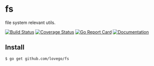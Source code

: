 # fs
file system relevant utils.

[![Build Status](https://github.com/lovego/fs/actions/workflows/go.yml/badge.svg)](https://github.com/lovego/fs/actions/workflows/go.yml)
[![Coverage Status](https://coveralls.io/repos/github/lovego/fs/badge.svg?branch=master)](https://coveralls.io/github/lovego/fs)
[![Go Report Card](https://goreportcard.com/badge/github.com/lovego/fs)](https://goreportcard.com/report/github.com/lovego/fs)
[![Documentation](https://pkg.go.dev/badge/github.com/lovego/fs)](https://pkg.go.dev/github.com/lovego/fs@v0.0.2)

## Install
`$ go get github.com/lovego/fs`


